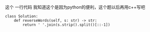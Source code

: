 这个 一行代码 
我知道这个是因为python的便利，这个题以后再用c++写吧

```
class Solution:
    def reverseWords(self, s: str) -> str:
        return ' '.join(s.strip().split()[::-1])
```